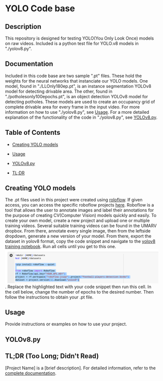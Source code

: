 # YOLO Code base

## Description

This repository is designed for testing YOLO(You Only Look Once) models on raw videos. Included is a python test file for YOLO.v8 models in "./yolov8.py".

## Documentation

Included in this code base are two sample ".pt" files. These hold the weights for the neural networks that instanciate our YOLO models. 
One model, found in "./LLOnly180ep.pt", is an instance segmentation YOLOv8 model for detecting drivable area. The other, found in "./potholesonly100epochs.pt", is an object detection YOLOv8 model for detecting potholes. These models are used to create an occupancy grid of complete drivable area for every frame in the input video. For more information on how to use "./yolov8.py", see [Usage](#usage). For a more detailed explanation of the functionality of the code in "./yolov8.py", see [YOLOv8.py](#yolov8py).

## Table of Contents

- [Creating YOLO models](#creating-yolo-models)

- [Usage](#usage)

- [YOLOv8.py](#yolov8py)

- [TL;DR](#tl;dr)

## Creating YOLO models

The .pt files used in this project were created using [roloflow](https://app.roboflow.com/). If given access, you can access the specific roboflow projects [here](https://app.roboflow.com/arv-ysash). Roboflow is a tool that allows the user to annotate images and label their annotations for the purpose of creating CV(Computer Vision) models quickly and easily. To create your own model, create a new project and upload one or multiple training videos. Several suitable training videos can be found in the UMARV dropbox. From there, annotate every single image, then from the leftside dropdown, generate a new version of your model. From there, export the dataset in yolov8 format, copy the code snippet and navigate to the [yolov8 training notebook](https://colab.research.google.com/github/roboflow-ai/notebooks/blob/main/notebooks/train-yolov8-object-detection-on-custom-dataset.ipynb). Run all cells until you get to this one. ![collab cell](image.png). Replace the highlighted text with your code snippet then run this cell. In the cell below, change the number of epochs to the desired number. Then follow the instructions to obtain your .pt file.

## Usage

Provide instructions or examples on how to use your project.

## YOLOv8.py

## TL;DR (Too Long; Didn't Read)

[Project Name] is a [brief description]. For detailed information, refer to the [complete documentation](#documentation).
